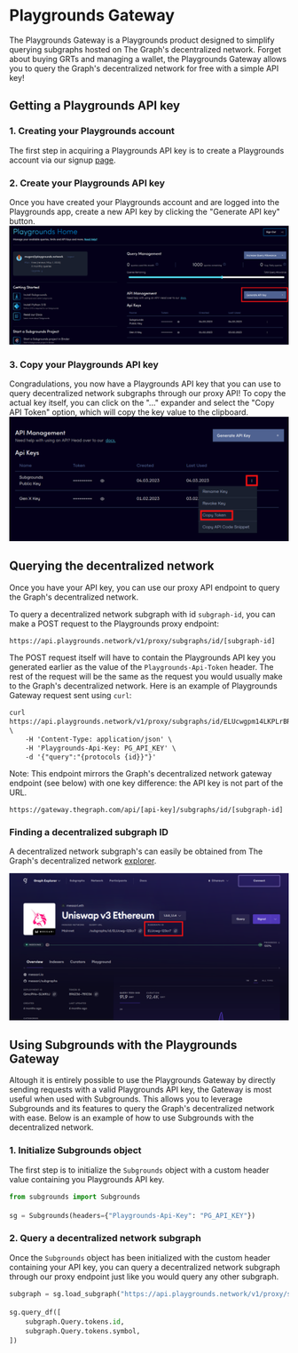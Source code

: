 # Playgrounds Gateway
The Playgrounds Gateway is a Playgrounds product designed to simplify querying subgraphs hosted on The Graph's decentralized network. Forget about buying GRTs and managing a wallet, the Playgrounds Gateway allows you to query the Graph's decentralized network for free with a simple API key!

## Getting a Playgrounds API key
### 1. Creating your Playgrounds account
The first step in acquiring a Playgrounds API key is to create a Playgrounds account via our signup [page](https://app.playgrounds.network/signup).

### 2. Create your Playgrounds API key
Once you have created your Playgrounds account and are logged into the Playgrounds app, create a new API key by clicking the "Generate API key" button.
![](docs/_static/assets/pg-app-create-api-key.png)

### 3. Copy your Playgrounds API key
Congradulations, you now have a Playgrounds API key that you can use to query decentralized network subgraphs through our proxy API! To copy the actual key itself, you can click on the "..." expander and select the "Copy API Token" option, which will copy the key value to the clipboard.
![](docs/_static/assets/pg-app-copy-api-key.png) 

## Querying the decentralized network
Once you have your API key, you can use our proxy API endpoint to query the Graph's decentralized network.

To query a decentralized network subgraph with id `subgraph-id`, you can make a POST request to the Playgrounds proxy endpoint:
```
https://api.playgrounds.network/v1/proxy/subgraphs/id/[subgraph-id]
```

The POST request itself will have to contain the Playgrounds API key you generated earlier as the value of the `Playgrounds-Api-Token` header. The rest of the request will be the same as the request you would usually make to the Graph's decentralized network. Here is an example of Playgrounds Gateway request sent using `curl`:
```
curl https://api.playgrounds.network/v1/proxy/subgraphs/id/ELUcwgpm14LKPLrBRuVvPvNKHQ9HvwmtKgKSH6123cr7 \
    -H 'Content-Type: application/json' \
    -H 'Playgrounds-Api-Key: PG_API_KEY' \
    -d '{"query":"{protocols {id}}"}'
```

Note: This endpoint mirrors the Graph's decentralized network gateway endpoint (see below) with one key difference: the API key is not part of the URL.
```
https://gateway.thegraph.com/api/[api-key]/subgraphs/id/[subgraph-id]
```

### Finding a decentralized subgraph ID
A decentralized network subgraph's can easily be obtained from The Graph's decentralized network [explorer](https://thegraph.com/explorer).

![](docs/_static/assets/graph-explorer-id.png)

## Using Subgrounds with the Playgrounds Gateway
Altough it is entirely possible to use the Playgrounds Gateway by directly sending requests with a valid Playgrounds API key, the Gateway is most useful when used with Subgrounds. This allows you to leverage Subgrounds and its features to query the Graph's decentralized network with ease. Below is an example of how to use Subgrounds with the decentralized network.

### 1. Initialize Subgrounds object
The first step is to initialize the `Subgrounds` object with a custom header value containing you Playgrounds API key. 
```python
from subgrounds import Subgrounds

sg = Subgrounds(headers={"Playgrounds-Api-Key": "PG_API_KEY"})
```

### 2. Query a decentralized network subgraph
Once the `Subgrounds` object has been initialized with the custom header containing your API key, you can query a decentralized network subgraph through our proxy endpoint just like you would query any other subgraph. 
```python
subgraph = sg.load_subgraph("https://api.playgrounds.network/v1/proxy/subgraphs/id/ELUcwgpm14LKPLrBRuVvPvNKHQ9HvwmtKgKSH6123cr7")

sg.query_df([
    subgraph.Query.tokens.id,
    subgraph.Query.tokens.symbol,
])
```
